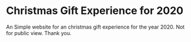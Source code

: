 # Christmas Gift Experience for 2020

An Simple website for an christmas gift experience for the year 2020. Not for public view. Thank you.
